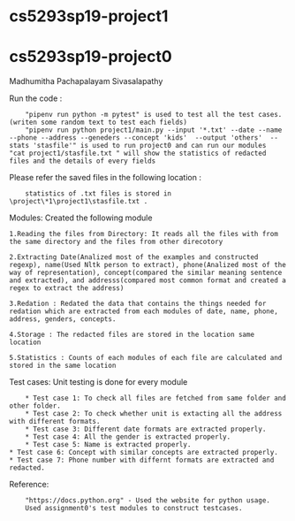 # cs5293sp19-project1

# cs5293sp19-project0
Madhumitha Pachapalayam Sivasalapathy

Run the code :

        "pipenv run python -m pytest" is used to test all the test cases.(writen some random text to test each fields)
        "pipenv run python project1/main.py --input '*.txt' --date --name --phone --address --geneders --concept 'kids'  --output 'others'  --stats 'stasfile'" is used to run project0 and can run our modules
	"cat project1/stasfile.txt " will show the statistics of redacted files and the details of every fields	

Please refer the saved files in the following location :

        statistics of .txt files is stored in \project\*1\project1\stasfile.txt .

Modules:
        Created the following module
	
	1.Reading the files from Directory: It reads all the files with from the same directory and the files from other direcotory
	
	2.Extracting Date(Analized most of the examples and constructed regexp), name(Used Nltk person to extract), phone(Analized most of the way of representation), concept(compared the similar meaning sentence and extracted), and addresss(compared most common format and created a regex to extract the address)

	3.Redation : Redated the data that contains the things needed for redation which are extracted from each modules of date, name, phone, address, genders, concepts.

	4.Storage : The redacted files are stored in the location same location

	5.Statistics : Counts of each modules of each file are calculated and stored in the same location    



Test cases: Unit testing is done for every module

        * Test case 1: To check all files are fetched from same folder and other folder. 
        * Test case 2: To check whether unit is extacting all the address with different formats.
        * Test case 3: Different date formats are extracted properly. 
        * Test case 4: All the gender is extracted properly.
        * Test case 5: Name is extracted properly.
	* Test case 6: Concept with similar concepts are extracted properly.
	* Test case 7: Phone number with differnt formats are extracted and redacted.


Reference:

        "https://docs.python.org" - Used the website for python usage.
        Used assignment0's test modules to construct testcases.



